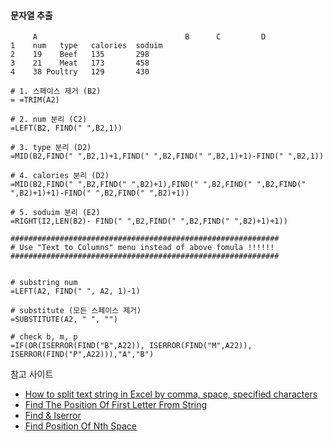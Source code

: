 #### 문자열 추출

```
     A                                 B      C         D
1    num   type   calories  soduim
2    19    Beef   135       298
3    21    Meat   173       458
4    38 Poultry   129       430

# 1. 스페이스 제거 (B2)
= =TRIM(A2)

# 2. num 분리 (C2)
=LEFT(B2, FIND(" ",B2,1))

# 3. type 분리 (D2)
=MID(B2,FIND(" ",B2,1)+1,FIND(" ",B2,FIND(" ",B2,1)+1)-FIND(" ",B2,1))

# 4. calories 분리 (D2)
=MID(B2,FIND(" ",B2,FIND(" ",B2)+1),FIND(" ",B2,FIND(" ",B2,FIND(" ",B2)+1)+1)-FIND(" ",B2,FIND(" ",B2)+1))

# 5. soduim 분리 (E2)
=RIGHT(I2,LEN(B2)- FIND(" ",B2,FIND(" ",B2,FIND(" ",B2)+1)+1))

############################################################
# Use "Text to Columns" menu instead of above fomula !!!!!!
############################################################


# substring num
=LEFT(A2, FIND(" ", A2, 1)-1)

# substitute (모든 스페이스 제거)
=SUBSTITUTE(A2, " ", "")

# check b, m, p
=IF(OR(ISERROR(FIND("B",A22)), ISERROR(FIND("M",A22)), ISERROR(FIND("P",A22))),"A","B")
```

참고 사이트
- [How to split text string in Excel by comma, space, specified characters](https://www.ablebits.com/office-addins-blog/2016/06/01/split-text-string-excel)
- [Find The Position Of First Letter From String](https://www.extendoffice.com/documents/excel/3790-excel-find-position-of-first-letter-in-string.html)
- [Find & Iserror](http://www.officetutor.co.kr/board/faq_lib/frm_vba_content.asp?page=1&idx=396)
- [Find Position Of Nth Space](https://www.extendoffice.com/documents/excel/3786-excel-find-position-of-first-space.html)
